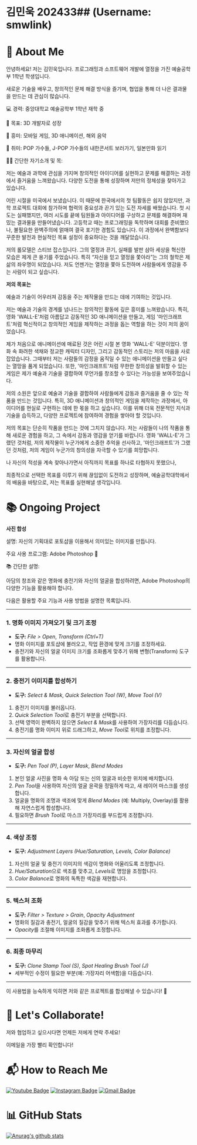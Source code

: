 # 김민욱 202433## (Username: smwlink)
# 📝 About Me
안녕하세요! 저는 김민욱입니다.
프로그래밍과 소프트웨어 개발에 열정을 가진 예술공학부 1학년 학생입니다.

새로운 기술을 배우고, 창의적인 문제 해결 방식을 즐기며, 협업을 통해 더 나은 결과물을 만드는 데 관심이 많습니다.

💻 경력: 중앙대학교 예술공학부 1학년 재학 중

🎯 목표: 3D 개발자로 성장

🌟 흥미: 모바일 게임, 3D 애니메이션, 해외 음악

👋 취미: POP 가수들, J-POP 가수들의 내한콘서트 보러가기, 일본만화 읽기

📝🎯 간단한 자기소개 및 목: 

저는 예술과 과학에 관심을 가지며 창의적인 아이디어를 실현하고 문제를 해결하는 과정에서 즐거움을 느껴왔습니다. 다양한 도전을 통해 성장하며 저만의 정체성을 찾아가고 있습니다.

어린 시절을 미국에서 보냈습니다. 이 때문에 한국에서의 첫 팀활동은 쉽지 않았지만, 과학 프로젝트 대회에 참가하며 협력의 중요성과 끈기 있는 도전 자세를 배웠습니다. 첫 시도는 실패했지만, 여러 시도를 끝에 팀원들과 아이디어를 구상하고 문제를 해결하며 재밌는 결과물을 만들어냈습니다. 고등학교 때는 프로그래밍을 독학하며 대회를 준비했으나, 불필요한 완벽주의에 얽매여 결국 포기한 경험도 있습니다. 이 과정에서 완벽함보다 꾸준한 발전과 현실적인 목표 설정이 중요하다는 것을 깨달았습니다.

저의 롤모델은 스티브 잡스입니다. 그의 열정과 끈기, 실패를 발판 삼아 세상을 혁신한 모습은 제게 큰 용기를 주었습니다. 특히 “자신을 믿고 열정을 쫓아라”는 그의 철학은 제 삶의 좌우명이 되었습니다. 저도 언젠가는 열정을 쫓아 도전하며 사람들에게 영감을 주는 사람이 되고 싶습니다.


**저의 목표는**

예술과 기술이 어우러져 감동을 주는 제작물을 만드는 데에 기여하는 것입니다.

저는 예술과 기술의 경계를 넘나드는 창의적인 활동에 깊은 흥미를 느껴왔습니다. 특히, 영화 'WALL-E'처럼 아름답고 감동적인 3D 애니메이션을 만들고, 게임 '마인크래프트'처럼 혁신적이고 창의적인 게임을 제작하는 과정을 돕는 역할을 하는 것이 저의 꿈이었습니다.

제가 처음으로 애니메이션에 매료된 것은 어린 시절 본 영화 'WALL-E' 덕분이었다. 영화 속 화려한 색채와 정교한 캐릭터 디자인, 그리고 감동적인 스토리는 저의 마음을 사로잡았습니다. 그때부터 저는 사람들의 감정을 움직일 수 있는 애니메이션을 만들고 싶다는 열망을 품게 되었습니다. 또한, '마인크래프트'처럼 무한한 창의성을 발휘할 수 있는 게임은 제가 예술과 기술을 결합하여 무언가를 창조할 수 있다는 가능성을 보여주었습니다.

저의 소원은 앞으로 예술과 기술을 결합하여 사람들에게 감동과 즐거움을 줄 수 있는 작품을 만드는 것입니다. 특히, 3D 애니메이션과 창의적인 게임을 제작하는 과정에서, 아이디어를 현실로 구현하는 데에 한 몫을 하고 싶습니다. 이를 위해 더욱 전문적인 지식과 기술을 습득하고, 다양한 프로젝트에 참여하여 경험을 쌓아야 할 것입니다.

저의 목표는 단순히 작품을 만드는 것에 그치지 않습니다. 저는 사람들이 나의 작품을 통해 새로운 경험을 하고, 그 속에서 감동과 영감을 얻기를 바랍니다. 영화 'WALL-E'가 그랬던 것처럼, 저의 제작물이 누군가에게 소중한 추억을 선사하고, '마인크래프트'가 그랬던 것처럼, 저의 게임이 누군가의 창의성을 자극할 수 있기를 희망합니다.

나 자신의 적성을 계속 찾아나가면서 아직까지 목표를 하나로 타협하지 못했으나,

최종적으로 선택한 목표를 이루기 위해 끊임없이 도전하고 성장하며, 예술공학대학에서의 배움을 바탕으로, 저는 목표를 실현해낼 생각입니다.

# 📚 Ongoing Project
**사진 합성**

설명: 자신의 기획대로 포토샵을 이용해서 의미있는 이미지를 만듭니다.

주요 사용 프로그램: Adobe Photoshop 🎨

📚 간단한 설명:

아담의 창조와 같은 명화에 충전기와 자신의 얼굴을 합성하려면, Adobe Photoshop의 다양한 기능을 활용해야 합니다. 

다음은 활용할 주요 기능과 사용 방법을 설명한 목록입니다.  

---

### 1. **명화 이미지 가져오기 및 크기 조정**
- **도구:** *File > Open*, *Transform (Ctrl+T)*  
- 명화 이미지를 포토샵에 불러오고, 작업 환경에 맞게 크기를 조정하세요.  
- 충전기와 자신의 얼굴 이미지 크기를 조화롭게 맞추기 위해 변형(Transform) 도구를 활용합니다.  

---

### 2. **충전기 이미지를 합성하기**
- **도구:** *Select & Mask*, *Quick Selection Tool (W)*, *Move Tool (V)*  
1. 충전기 이미지를 불러옵니다.  
2. *Quick Selection Tool*로 충전기 부분을 선택합니다.  
3. 선택 영역이 완벽하지 않으면 *Select & Mask*를 사용하여 가장자리를 다듬습니다.  
4. 충전기를 명화 이미지 위로 드래그하고, *Move Tool*로 위치를 조정합니다.  

---

### 3. **자신의 얼굴 합성**
- **도구:** *Pen Tool (P)*, *Layer Mask*, *Blend Modes*  
1. 본인 얼굴 사진을 명화 속 아담 또는 신의 얼굴과 비슷한 위치에 배치합니다.  
2. *Pen Tool*을 사용하여 자신의 얼굴 윤곽을 정밀하게 따고, 새 레이어 마스크를 생성합니다.  
3. 얼굴을 명화의 조명과 색조에 맞게 *Blend Modes* (예: Multiply, Overlay)를 활용해 자연스럽게 합성합니다.  
4. 필요하면 *Brush Tool*로 마스크 가장자리를 부드럽게 조정합니다.  

---

### 4. **색상 조정**
- **도구:** *Adjustment Layers (Hue/Saturation, Levels, Color Balance)*  
1. 자신의 얼굴 및 충전기 이미지의 색감이 명화와 어울리도록 조정합니다.  
2. *Hue/Saturation*으로 색조를 맞추고, *Levels*로 명암을 조정합니다.  
3. *Color Balance*로 명화의 독특한 색감을 재현합니다.  

---

### 5. **텍스처 조화**
- **도구:** *Filter > Texture > Grain*, *Opacity Adjustment*  
- 명화의 질감과 충전기, 얼굴의 질감을 맞추기 위해 텍스처 효과를 추가합니다.  
- *Opacity*를 조절해 이미지를 조화롭게 조정합니다.  

---

### 6. **최종 마무리**
- **도구:** *Clone Stamp Tool (S)*, *Spot Healing Brush Tool (J)*  
- 세부적인 수정이 필요한 부분(예: 가장자리 어색함)을 다듬습니다.

---

이 사용법을 능숙하게 익히면 저와 같은 프로젝트를 합성해낼 수 있습니다! 🎨

# 🤝 Let's Collaborate!
저와 협업하고 싶으시다면 언제든 저에게 연락 주세요!

이메일을 가장 빨리 확인합니다!

# 📬 How to Reach Me
[![Youtube Badge](https://img.shields.io/badge/Youtube-ff0000?style=flat-square&logo=youtube&link=https://youtube.com/@3388kimminwook?si=ueWXU2lr0eRgymMa)](https://youtube.com/@3388kimminwook?si=ueWXU2lr0eRgymMa)
[![Instagram Badge](https://img.shields.io/badge/Instagram-e4405f?style=flat-square&logo=Instagram&logoColor=white&link=https://www.instagram.com/kim.minook?igsh=MTA5bng0bTBuNGU4Mw==)](https://www.instagram.com/kim.minook?igsh=MTA5bng0bTBuNGU4Mw==)
[![Gmail Badge](https://img.shields.io/badge/Gmail-d14836?style=flat-square&logo=Gmail&logoColor=white&link=mailto:smwlink@gmail.com)](mailto:smwlink@gmail.com)

# 📊 GitHub Stats
[![Anurag's github stats](https://github-readme-stats.vercel.app/api?username=smwlink)](https://github.com/anuraghazra/github-readme-stats)
